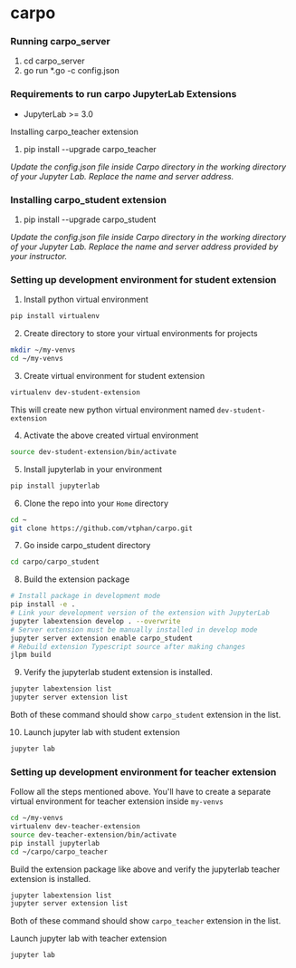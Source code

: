 # carpo
### Running carpo_server
1. cd carpo_server
2. go run *.go -c config.json

### Requirements to run carpo JupyterLab Extensions

* JupyterLab >= 3.0

Installing carpo_teacher extension

1. pip install --upgrade carpo_teacher

*Update the config.json file inside Carpo directory in the working directory of your Jupyter Lab.
Replace the name and server address.*

### Installing carpo_student extension

1. pip install --upgrade carpo_student

*Update the config.json file inside Carpo directory in the working directory of your Jupyter Lab.
Replace the name and server address provided by your instructor.*

### Setting up development environment for student extension
1. Install python virtual environment
```bash
pip install virtualenv
```
2. Create directory to store your virtual environments for projects
```bash
mkdir ~/my-venvs
cd ~/my-venvs
```
3. Create virtual environment for student extension
```bash
virtualenv dev-student-extension
```
This will create new python virtual environment named `dev-student-extension`

4. Activate the above created virtual environment
```bash
source dev-student-extension/bin/activate
```

5. Install jupyterlab in your environment
```bash
pip install jupyterlab
```

6. Clone the repo into your `Home` directory
```bash
cd ~
git clone https://github.com/vtphan/carpo.git
```

7. Go inside carpo_student directory
```bash
cd carpo/carpo_student
```

8. Build the extension package
```bash
# Install package in development mode
pip install -e .
# Link your development version of the extension with JupyterLab
jupyter labextension develop . --overwrite
# Server extension must be manually installed in develop mode
jupyter server extension enable carpo_student
# Rebuild extension Typescript source after making changes
jlpm build
```

9. Verify the jupyterlab student extension is installed.
```bash
jupyter labextension list
jupyter server extension list
```
Both of these command should show `carpo_student` extension in the list.


10. Launch jupyter lab with student extension
```bash
jupyter lab
```

### Setting up development environment for teacher extension
Follow all the steps mentioned above. You'll have to create a separate virtual environment for teacher extension inside `my-venvs`
```bash
cd ~/my-venvs
virtualenv dev-teacher-extension
source dev-teacher-extension/bin/activate
pip install jupyterlab
cd ~/carpo/carpo_teacher
```
Build the extension package like above and verify the jupyterlab teacher extension is installed.
```bash
jupyter labextension list
jupyter server extension list
```
Both of these command should show `carpo_teacher` extension in the list.

Launch jupyter lab with teacher extension
```bash
jupyter lab
```